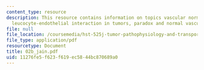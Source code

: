 ```yaml
---
content_type: resource
description: This resource contains information on topics vascular normalization,
  leucocyte-endothelial interaction in tumors, paradox and normal vasculature.
file: null
file_location: /coursemedia/hst-525j-tumor-pathophysiology-and-transport-phenomena-fall-2005/11276fe5f623f619ec5844bc870689a0_02b_jain.pdf
file_type: application/pdf
resourcetype: Document
title: 02b_jain.pdf
uid: 11276fe5-f623-f619-ec58-44bc870689a0
---
```

